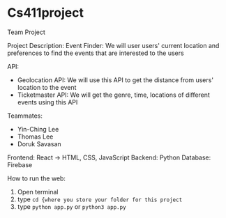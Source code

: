 # Cs411project
Team Project 

Project Description:
Event Finder: We will user users' current location and preferences to find the events that are interested to the users

API:
* Geolocation API: We will use this API to get the distance from users' location to the event
* Ticketmaster API: We will get the genre, time, locations of different events using this API
 
Teammates:
* Yin-Ching Lee
* Thomas Lee
* Doruk Savasan

Frontend: React -> HTML, CSS, JavaScript
Backend: Python
Database: Firebase


How to run the web: 
1. Open terminal
2. type `cd {where you store your folder for this project`
3. type `python app.py` or `python3 app.py`
